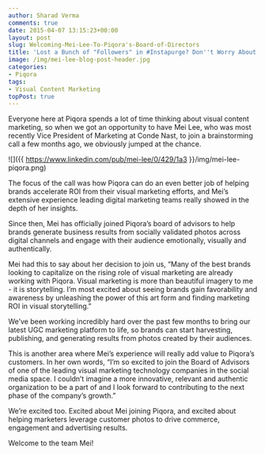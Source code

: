 ```yaml
---
author: Sharad Verma
comments: true
date: 2015-04-07 13:15:23+00:00
layout: post
slug: Welcoming-Mei-Lee-To-Piqora's-Board-of-Directors
title: 'Lost a Bunch of "Followers" in #Instapurge? Don''t Worry About It Too Much. '
image: /img/mei-lee-blog-post-header.jpg
categories: 
- Piqora
tags:
- Visual Content Marketing
topPost: true
---
```


<span>E</span>veryone here at Piqora spends a lot of time thinking about visual content 
marketing, so when we got an opportunity to have Mei Lee, who was most recently Vice President of Marketing at Conde Nast, 
to join a brainstorming call a few months ago, we obviously jumped at the chance.

![]({{ https://www.linkedin.com/pub/mei-lee/0/429/1a3 }}/img/mei-lee-piqora.png)

The focus of the call was how Piqora can do an even better job of helping brands accelerate ROI from their visual marketing efforts, 
and Mei’s extensive experience leading digital marketing teams really showed in the depth of her insights.

Since then, Mei has officially joined Piqora’s board of advisors to help brands generate business results from socially validated 
photos across digital channels and engage with their audience emotionally, visually and authentically.

Mei had this to say about her decision to join us, “Many of the best brands looking to capitalize on the rising role of visual marketing 
are already working with Piqora. Visual marketing is more than beautiful imagery to me - it is storytelling. I’m most excited about seeing 
brands gain favorability and awareness by unleashing the power of this art form and finding marketing ROI in visual storytelling.”

We’ve been working incredibly hard over the past few months to bring our latest UGC marketing platform to life, so brands can start harvesting, 
publishing, and generating results from photos created by their audiences.

This is another area where Mei’s experience will really add value to Piqora’s customers. In her own words, “I’m so excited to join the Board of Advisors 
of one of the leading visual marketing technology companies in the social media space. I couldn’t imagine a more innovative, relevant and authentic organization 
to be a part of and I look forward to contributing to the next phase of the company’s growth.”

We’re excited too. Excited about Mei joining Piqora, and excited about helping marketers leverage customer photos to drive commerce, engagement and advertising results.

Welcome to the team Mei!


